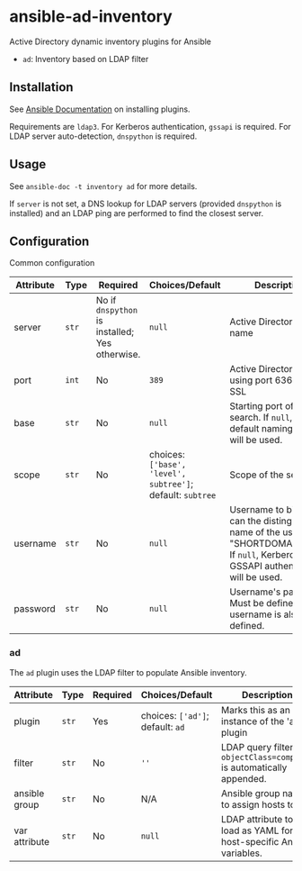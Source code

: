 
# ansible-ad-inventory

Active Directory dynamic inventory plugins for Ansible

  * `ad`: Inventory based on LDAP filter

## Installation
See [Ansible Documentation](https://docs.ansible.com/ansible/latest/dev_guide/developing_locally.html#adding-a-plugin-locally) on installing plugins.

Requirements are `ldap3`.
For Kerberos authentication, `gssapi` is required.
For LDAP server auto-detection, `dnspython` is required. 

## Usage
See `ansible-doc -t inventory ad` for more details.

If `server` is not set, a DNS lookup for LDAP servers (provided `dnspython` is installed) and an LDAP ping are performed to find the closest server.

## Configuration
Common configuration

| Attribute | Type | Required | Choices/Default | Description |
|--|--|--|--|--|
| server | `str` | No if `dnspython` is installed; Yes otherwise. | `null` | Active Directory server name |
| port | `int` | No | `389` | Active Directory Port; using port 636 enables SSL |
| base | `str` | No | `null` | Starting port of the search. If `null`, the default naming context will be used. |
| scope | `str` | No |choices: `['base', 'level', subtree']`; default: `subtree` | Scope of the search |
| username | `str` | No | `null` | Username to bind as. It can the distinguished name of the user, or "SHORTDOMAIN\user".  If `null`, Kerberos + GSSAPI authentication will be used.
| password | `str` | No | `null` | Username's password. Must be defined if username is also defined. |


### ad
The `ad` plugin uses the LDAP filter to populate Ansible inventory.

| Attribute | Type | Required | Choices/Default | Description |
|--|--|--|--|--|
| plugin | `str`| Yes | choices: `['ad']`; default: `ad` |  Marks this as an instance of the 'ad' plugin |
| filter | `str` | No | `''` | LDAP query filter. `objectClass=computer` is automatically appended. | 
| ansible group | `str` | No | N/A | Ansible group name to assign hosts to |
| var attribute | `str` | No | `null` | LDAP attribute to load as YAML for host-specific Ansible variables. |

